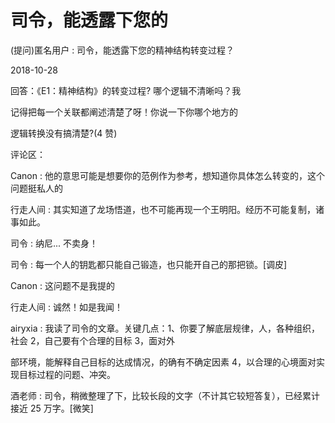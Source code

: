# 司令，能透露下您的

(提问)匿名用户 : 司令，能透露下您的精神结构转变过程？

2018-10-28

回答：《E1：精神结构》的转变过程? 哪个逻辑不清晰吗？我

记得把每一个关联都阐述清楚了呀！你说一下你哪个地方的

逻辑转换没有搞清楚?(4 赞)

评论区：

Canon : 他的意思可能是想要你的范例作为参考，想知道你具体怎么转变的，这个问题挺私人的

行走人间 : 其实知道了龙场悟道，也不可能再现一个王明阳。经历不可能复制，诸事如此。

司令 : 纳尼... 不卖身！

司令 : 每一个人的钥匙都只能自己锻造，也只能开自己的那把锁。[调皮]

Canon : 这问题不是我提的

行走人间 : 诚然！如是我闻！

airyxia : 我读了司令的文章。关键几点：1、你要了解底层规律，人，各种组织，社会 2，自己要有个合理的目标 3，面对外

部环境，能解释自己目标的达成情况，的确有不确定因素 4，以合理的心境面对实现目标过程的问题、冲突。

酒老师 : 司令，稍微整理了下，比较长段的文字（不计其它较短答复），已经累计接近 25 万字。[微笑]